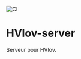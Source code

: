 ![CI](https://github.com/FranckRJ/HVlov-server/workflows/CI/badge.svg)

# HVlov-server

Serveur pour HVlov.
